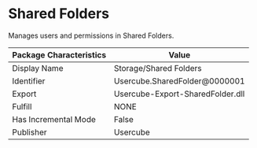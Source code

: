 # Shared Folders

Manages users and permissions in Shared Folders.

| Package Characteristics | Value                            |
| ----------------------- | -------------------------------- |
| Display Name            | Storage/Shared Folders           |
| Identifier              | Usercube.SharedFolder@0000001    |
| Export                  | Usercube-Export-SharedFolder.dll |
| Fulfill                 | NONE                             |
| Has Incremental Mode    | False                            |
| Publisher               | Usercube                         |
